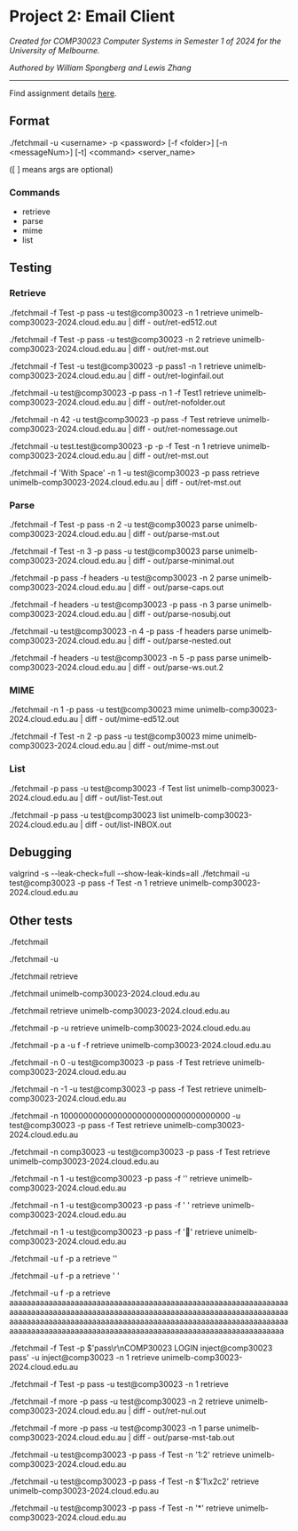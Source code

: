 # Project 2: Email Client

*Created for COMP30023 Computer Systems in Semester 1 of 2024 for the University of Melbourne.*

*Authored by William Spongberg and Lewis Zhang*

---

Find assignment details [here](/COMP30023_2024_Project2-release.pdf).

## Format

./fetchmail -u \<username\> -p \<password\> [-f \<folder\>] [-n \<messageNum\>] [-t] \<command\> \<server_name\>

([ ] means args are optional)

### Commands

- retrieve
- parse
- mime
- list

## Testing

### Retrieve

./fetchmail -f Test -p pass -u test@comp30023 -n 1 retrieve unimelb-comp30023-2024.cloud.edu.au | diff - out/ret-ed512.out

./fetchmail -f Test -p pass -u test@comp30023 -n 2 retrieve unimelb-comp30023-2024.cloud.edu.au | diff - out/ret-mst.out

./fetchmail -f Test -u test@comp30023 -p pass1 -n 1 retrieve unimelb-comp30023-2024.cloud.edu.au | diff - out/ret-loginfail.out

./fetchmail -u test@comp30023 -p pass -n 1 -f Test1 retrieve unimelb-comp30023-2024.cloud.edu.au | diff - out/ret-nofolder.out

./fetchmail -n 42 -u test@comp30023 -p pass -f Test retrieve unimelb-comp30023-2024.cloud.edu.au | diff - out/ret-nomessage.out

./fetchmail -u test.test@comp30023 -p -p -f Test -n 1 retrieve unimelb-comp30023-2024.cloud.edu.au | diff - out/ret-mst.out

./fetchmail -f 'With Space' -n 1 -u test@comp30023 -p pass retrieve unimelb-comp30023-2024.cloud.edu.au | diff - out/ret-mst.out

### Parse

./fetchmail -f Test -p pass -n 2 -u test@comp30023 parse unimelb-comp30023-2024.cloud.edu.au | diff - out/parse-mst.out

./fetchmail -f Test -n 3 -p pass -u test@comp30023 parse unimelb-comp30023-2024.cloud.edu.au | diff - out/parse-minimal.out

./fetchmail -p pass -f headers -u test@comp30023 -n 2 parse unimelb-comp30023-2024.cloud.edu.au | diff - out/parse-caps.out

./fetchmail -f headers -u test@comp30023 -p pass -n 3 parse unimelb-comp30023-2024.cloud.edu.au | diff - out/parse-nosubj.out

./fetchmail -u test@comp30023 -n 4 -p pass -f headers parse unimelb-comp30023-2024.cloud.edu.au | diff - out/parse-nested.out

./fetchmail -f headers -u test@comp30023 -n 5 -p pass parse unimelb-comp30023-2024.cloud.edu.au | diff - out/parse-ws.out.2

### MIME

./fetchmail -n 1 -p pass -u test@comp30023 mime unimelb-comp30023-2024.cloud.edu.au | diff - out/mime-ed512.out

./fetchmail -f Test -n 2 -p pass -u test@comp30023 mime unimelb-comp30023-2024.cloud.edu.au | diff - out/mime-mst.out

### List

./fetchmail -p pass -u test@comp30023 -f Test list unimelb-comp30023-2024.cloud.edu.au | diff - out/list-Test.out

./fetchmail -p pass -u test@comp30023 list unimelb-comp30023-2024.cloud.edu.au | diff - out/list-INBOX.out

## Debugging

valgrind -s --leak-check=full --show-leak-kinds=all ./fetchmail -u test@comp30023 -p pass -f Test -n 1 retrieve unimelb-comp30023-2024.cloud.edu.au

## Other tests

./fetchmail

./fetchmail -u

./fetchmail retrieve

./fetchmail unimelb-comp30023-2024.cloud.edu.au

./fetchmail retrieve unimelb-comp30023-2024.cloud.edu.au

./fetchmail -p -u retrieve unimelb-comp30023-2024.cloud.edu.au

./fetchmail -p a -u f -f retrieve unimelb-comp30023-2024.cloud.edu.au

./fetchmail -n 0 -u test@comp30023 -p pass -f Test retrieve unimelb-comp30023-2024.cloud.edu.au

./fetchmail -n -1 -u test@comp30023 -p pass -f Test retrieve unimelb-comp30023-2024.cloud.edu.au

./fetchmail -n 10000000000000000000000000000000000 -u test@comp30023 -p pass -f Test retrieve unimelb-comp30023-2024.cloud.edu.au

./fetchmail -n comp30023 -u test@comp30023 -p pass -f Test retrieve unimelb-comp30023-2024.cloud.edu.au

./fetchmail -n 1 -u test@comp30023 -p pass -f '' retrieve unimelb-comp30023-2024.cloud.edu.au

./fetchmail -n 1 -u test@comp30023 -p pass -f ' ' retrieve unimelb-comp30023-2024.cloud.edu.au

./fetchmail -n 1 -u test@comp30023 -p pass -f '🫤' retrieve unimelb-comp30023-2024.cloud.edu.au

./fetchmail -u f -p a retrieve ''

./fetchmail -u f -p a retrieve ' '

./fetchmail -u f -p a retrieve aaaaaaaaaaaaaaaaaaaaaaaaaaaaaaaaaaaaaaaaaaaaaaaaaaaaaaaaaaaaaaaaaaaaaaaaaaaaaaaaaaaaaaaaaaaaaaaaaaaaaaaaaaaaaaaaaaaaaaaaaaaaaaaaaaaaaaaaaaaaaaaaaaaaaaaaaaaaaaaaaaaaaaaaaaaaaaaaaaaaaaaaaaaaaaaaaaaaaaaaaaaaaaaaaaaaaaaaaaaaaaaaaaaaaaaaaaaaaaaaaaaaaaaaaaaaaaa

./fetchmail -f Test -p $'pass\r\nCOMP30023 LOGIN inject@comp30023 pass' -u inject@comp30023 -n 1 retrieve unimelb-comp30023-2024.cloud.edu.au

./fetchmail -f Test -p pass -u test@comp30023 -n 1 retrieve <a-server-which-disconnects>

./fetchmail -f more -p pass -u test@comp30023 -n 2 retrieve unimelb-comp30023-2024.cloud.edu.au | diff - out/ret-nul.out

./fetchmail -f more -p pass -u test@comp30023 -n 1 parse unimelb-comp30023-2024.cloud.edu.au | diff - out/parse-mst-tab.out

./fetchmail -u test@comp30023 -p pass -f Test -n '1:2' retrieve unimelb-comp30023-2024.cloud.edu.au

./fetchmail -u test@comp30023 -p pass -f Test -n $'1\x2c2' retrieve unimelb-comp30023-2024.cloud.edu.au

./fetchmail -u test@comp30023 -p pass -f Test -n '*' retrieve unimelb-comp30023-2024.cloud.edu.au
